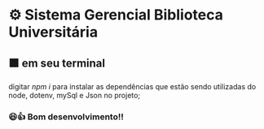 # ⚙ Sistema Gerencial Biblioteca Universitária

## ⬛ em seu terminal

digitar *npm i* para instalar as dependências que estão sendo utilizadas do node, dotenv, mySql e Json no projeto;

### 😆👍 Bom desenvolvimento!!
